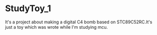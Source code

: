 # StudyToy_1
It's a project about making a digital C4 bomb based on STC89C52RC.It's just a toy which was wrote while I'm studying mcu.
